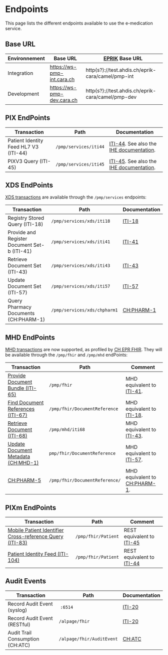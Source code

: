 # Endpoints
This page lists the different endpoints available to use the e-medication service.

## Base URL
| Environnement | Base URL | [EPRIK](https://ahdis.github.io/epr-integration-cara/) Base URL |
| --- | --- | --- |
| Integration | https://ws-pmp-int.cara.ch | http(s?)://test.ahdis.ch/eprik-cara/camel/pmp-int |
| Development | https://ws-pmp-dev.cara.ch | http(s?)://test.ahdis.ch/eprik-cara/camel/pmp-dev |

## PIX EndPoints
| Transaction | Path | Documentation |
| --- | --- | --- |
|Patient Identity Feed HL7 V3 (ITI-44)|`/pmp/services/iti44`| [ITI-44](transactions/iti44.md). See also the [IHE documentation](https://profiles.ihe.net/ITI/TF/Volume2/ITI-44.html).|
|PIXV3 Query (ITI-45)|`/pmp/services/iti45`| [ITI-45](transactions/iti45.md). See also the [IHE documentation](https://profiles.ihe.net/ITI/TF/Volume2/ITI-45.html).|

## XDS EndPoints
[XDS transactions](https://profiles.ihe.net/ITI/TF/Volume1/ch-10.html) are available through the `/pmp/services` endpoints:

| Transaction | Path | Documentation |
| --- | --- | --- |
|Registry Stored Query (ITI-18)|`/pmp/services/xds/iti18`| [ITI-18](transactions/iti18.md)|
|Provide and Register Document Set-b (ITI-41)|`/pmp/services/xds/iti41`| [ITI-41](transactions/iti41.md)|
|Retrieve Document Set (ITI-43)|`/pmp/services/xds/iti43`| [ITI-43](transactions/iti43.md)|
|Update Document Set (ITI-57)|`/pmp/services/xds/iti57`| [ITI-57](transactions/iti57.md)|
|Query Pharmacy Documents (CH:PHARM-1)|`/pmp/services/xds/chpharm1`| [CH:PHARM-1](transactions/chpharm1.md)|

## MHD EndPoints
[MHD transactions](https://profiles.ihe.net/ITI/MHD/index.html) are now supported, as profiled by [CH EPR FHIR](https://fhir.ch/ig/ch-epr-fhir/index.htmls). They will be available through the `/pmp/fhir` and `/pmp/mhd` endPoints:

| Transaction | Path | Comment |
| --- | --- | --- |
| [Provide Document Bundle (ITI-65)](transactions/iti65.md)|`/pmp/fhir`|MHD equivalent to [ITI-41](transactions/iti41.md).|
| [Find Document References (ITI-67)](transactions/iti67.md)|`/pmp/fhir/DocumentReference`|MHD equivalent to [ITI-18](transactions/iti18.md).|
| [Retrieve Document (ITI-68)](transactions/iti68.md)|`/pmp/mhd/iti68`|MHD equivalent to [ITI-43](transactions/iti43.md).|
| [Update Document Metadata (CH:MHD-1)](transactions/chmhd1.md) | `pmp/fhir/DocumentReference` |MHD equivalent to [ITI-57](transactions/iti57.md).|
| [CH:PHARM-5](transactions/chpharm5.md)|`/pmp/fhir/DocumentReference/`|MHD equivalent to [CH:PHARM-1](transactions/chpharm1.md).|

## PIXm EndPoints
|Transaction|Path|Comment|
|---|---|---|
| [Mobile Patient Identifier Cross-reference Query (ITI-83)](transactions/iti83.md) | `/pmp/fhir/Patient` | REST equivalent to [ITI-45](transactions/iti45.md) |
| [Patient Identity Feed (ITI-104)](transactions/iti104.md) | `/pmp/fhir/Patient` | REST equivalent to [ITI-44](transactions/iti44.md) |

## Audit Events
| Transaction | Path | Documentation |
| --- | --- | --- |
| Record Audit Event (syslog) | `:6514` | [ITI-20](transactions/iti20.md) |
| Record Audit Event (RESTful) | `/alpage/fhir` | [ITI-20](transactions/iti20.md) | 
| Audit Trail Consumption (CH:ATC) | `/alpage/fhir/AuditEvent` | [CH:ATC](transactions/chatc.md) |
